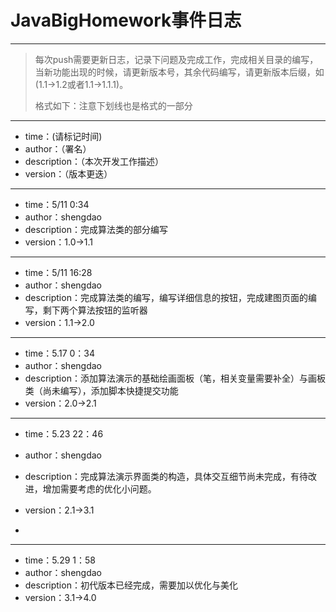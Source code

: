 # JavaBigHomework事件日志

------

> 每次push需要更新日志，记录下问题及完成工作，完成相关目录的编写，当新功能出现的时候，请更新版本号，其余代码编写，请更新版本后缀，如(1.1->1.2或者1.1->1.1.1)。
>
> 格式如下：注意下划线也是格式的一部分



------



* time：(请标记时间)
* author：（署名）
* description：（本次开发工作描述）
* version：（版本更迭）



------

* time：5/11 0:34
* author：shengdao
* description：完成算法类的部分编写
* version：1.0->1.1



------

* time：5/11 16:28
* author：shengdao
* description：完成算法类的编写，编写详细信息的按钮，完成建图页面的编写，剩下两个算法按钮的监听器
* version：1.1->2.0

------



* time：5.17 0：34
* author：shengdao
* description：添加算法演示的基础绘画面板（笔，相关变量需要补全）与画板类（尚未编写），添加脚本快捷提交功能
* version：2.0->2.1

------



* time：5.23  22：46
* author：shengdao
* description：完成算法演示界面类的构造，具体交互细节尚未完成，有待改进，增加需要考虑的优化小问题。
* version：2.1->3.1

* 

------



* time：5.29  1：58
* author：shengdao
* description：初代版本已经完成，需要加以优化与美化
* version：3.1->4.0
